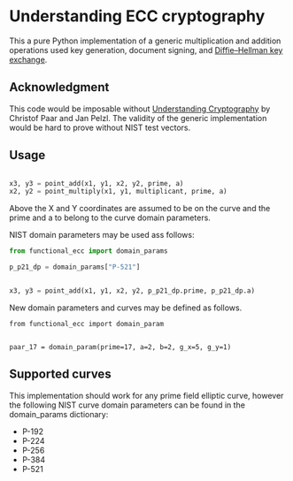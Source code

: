 # Understanding ECC cryptography

This a pure Python implementation of a generic multiplication and addition
operations used key generation, document signing, and
[Diffie–Hellman key exchange](https://en.wikipedia.org/wiki/Diffie%E2%80%93Hellman_key_exchange).

## Acknowledgment

This code would be imposable without
[Understanding Cryptography](https://www.springer.com/gp/book/9783642041006)
by Christof Paar and Jan Pelzl.
The validity of the generic implementation would be hard to prove without
NIST test vectors.

## Usage

```python

x3, y3 = point_add(x1, y1, x2, y2, prime, a)
x2, y2 = point_multiply(x1, y1, multiplicant, prime, a)
```

Above the X and Y coordinates are assumed to be on the curve and the prime and
a to belong to the curve domain parameters.

NIST domain parameters may be used ass follows:

```python
from functional_ecc import domain_params

p_p21_dp = domain_params["P-521"]


x3, y3 = point_add(x1, y1, x2, y2, p_p21_dp.prime, p_p21_dp.a)
```

New domain parameters and curves may be defined as follows.

```
from functional_ecc import domain_param


paar_17 = domain_param(prime=17, a=2, b=2, g_x=5, g_y=1)
```

## Supported curves

This implementation should work for any prime field elliptic curve, however the
following NIST curve domain parameters can be found in the domain_params
dictionary:

* P-192
* P-224
* P-256
* P-384
* P-521
